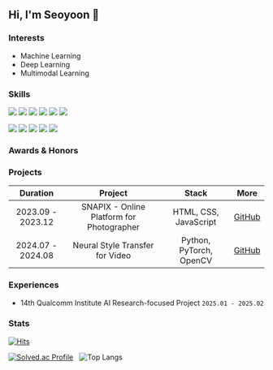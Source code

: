 ## Hi, I'm Seoyoon 👋

### Interests
* Machine Learning
* Deep Learning
* Multimodal Learning

### Skills
<img src="https://img.shields.io/badge/-Python-3776AB?style=flat-square&logo=Python&logoColor=white"/> <img src="https://img.shields.io/badge/Java-007396?style=flat-square&logo=Java&logoColor=white"/>  <img src="https://img.shields.io/badge/-R-276DC3?style=flat-square&logo=R&logoColor=white">
<img src="https://img.shields.io/badge/-HTML-E34F26?style=flat-square&logo=HTML5&logoColor=white"/>  <img src="https://img.shields.io/badge/-CSS-1572B6?style=flat-square&logo=CSS3&logoColor=white"/>  <img src="https://img.shields.io/badge/-JavaScript-F7DF1E?style=flat-square&logo=JavaScript&logoColor=white"/> 

<img src="https://img.shields.io/badge/-PyTorch-EE4C2C?style=flat-square&logo=PyTorch&logoColor=white">  <img src="https://img.shields.io/badge/-TensorFlow-FF6F00?style=flat-square&logo=TensorFlow&logoColor=white">  <img src="https://img.shields.io/badge/-Pandas-150458?style=flat-square&logo=Pandas&logoColor=white">  <img src="https://img.shields.io/badge/-OpenCV-5C3EE8?style=flat-square&logo=OpenCV&logoColor=white">  <img src="https://img.shields.io/badge/-Scikit--learn-F7931E?style=flat-square&logo=Scikit-learn&logoColor=white">  

### Awards & Honors

### Projects

<table>
  <thead align = "center">
    <tr>
      <th>Duration</th>
      <th>Project</th>
      <th>Stack</th>
      <th>More</th>
    </tr>
  </thead>
  <tbody align = "center">
    <tr>
      <td>2023.09 - 2023.12</td>
      <td>
        SNAPIX - Online Platform for Photographer
      </td>
      <td>
        HTML, CSS, JavaScript
      </td>
      <td>
        <a href="https://github.com/APPS-sookmyung/2023-SNAPIX">GitHub</a>
      </td>
    </tr>
    <tr> 
      <td>2024.07 - 2024.08</td>
      <td>
        Neural Style Transfer for Video
      </td>
      <td>
        Python, PyTorch, OpenCV
      </td>
      <td>
        <a href="https://github.com/choiseoyoon0330/NST-Video">GitHub</a>
      </td>
    </tr>
  </tbody>
</table>

### Experiences
- 14th Qualcomm Institute AI Research-focused Project `2025.01 - 2025.02`

### Stats
[![Hits](https://hits.seeyoufarm.com/api/count/incr/badge.svg?url=https%3A%2F%2Fgithub.com%2Fchoiseoyoon0330&count_bg=%2379C83D&title_bg=%23555555&icon=&icon_color=%23E7E7E7&title=hits&edge_flat=false)](https://hits.seeyoufarm.com)

[![Solved.ac Profile](http://mazassumnida.wtf/api/v2/generate_badge?boj=kkirook)](https://solved.ac/kkirook/) &nbsp;
![Top Langs](https://github-readme-stats.vercel.app/api/top-langs/?username=choiseoyoon0330&layout=compact&theme=tokyonight)

